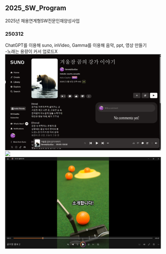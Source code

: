 <h2>2025_SW_Program</h2>
2025년 채용연계형SW전문인재양성사업<br>

<h3>250312</h3>
ChatGPT를 이용해 suno, inVideo, Gamma를 이용해 음악, ppt, 영상 만들기<br>
-노래는 용량이 커서 업로드X
<img src="https://github.com/gomtam/image/blob/main/KakaoTalk_20250314_143902308.png" width="700">
<img src="https://github.com/gomtam/image/blob/main/KakaoTalk_20250314_143939089.png" width="700">
<img src="https://github.com/gomtam/image/blob/main/KakaoTalk_20250314_144021173.png" width="700">
